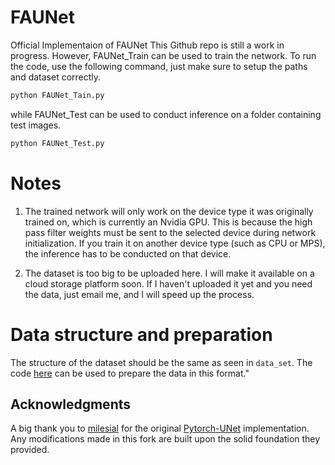 # FAUNet
Official Implementaion of FAUNet
This Github repo is still a work in progress.
However, FAUNet_Train can be used to train the network. 
To run the code, use the following command, just make sure to setup the paths and dataset correctly.
```bash
python FAUNet_Tain.py
```

while FAUNet_Test can be used to conduct inference on a folder containing test images. 
```bash
python FAUNet_Test.py
```
# Notes
1.  The trained network will only work on the device type it was originally trained on, which is currently an Nvidia GPU. This is because the high pass filter weights must be sent to the selected device during network initialization. If you train it on another device type (such as CPU or MPS), the inference has to be conducted on that device.

2.  The dataset is too big to be uploaded here. I will make it available on a cloud storage platform soon. If I haven't uploaded it yet and you need the data, just email me, and I will speed up the process.

# Data structure and preparation 
The structure of the dataset should be the same as seen in `data_set`. The code [here](https://github.com/chrieke/InstanceSegmentation_Sentinel2) can be used to prepare the data in this format."

## Acknowledgments
A big thank you to [milesial](https://github.com/milesial) for the original [Pytorch-UNet](https://github.com/milesial/Pytorch-UNet) implementation. Any modifications made in this fork are built upon the solid foundation they provided.


